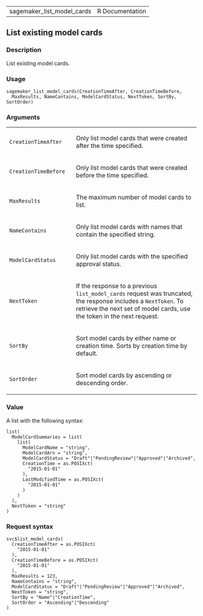 <table style="width: 100%;">
<tbody>
<tr class="odd">
<td>sagemaker_list_model_cards</td>
<td style="text-align: right;">R Documentation</td>
</tr>
</tbody>
</table>

## List existing model cards

### Description

List existing model cards.

### Usage

    sagemaker_list_model_cards(CreationTimeAfter, CreationTimeBefore,
      MaxResults, NameContains, ModelCardStatus, NextToken, SortBy, SortOrder)

### Arguments

<table>
<colgroup>
<col style="width: 35%" />
<col style="width: 65%" />
</colgroup>
<tbody>
<tr class="odd">
<td><code
id="sagemaker_list_model_cards_:_CreationTimeAfter">CreationTimeAfter</code></td>
<td><p>Only list model cards that were created after the time
specified.</p></td>
</tr>
<tr class="even">
<td><code
id="sagemaker_list_model_cards_:_CreationTimeBefore">CreationTimeBefore</code></td>
<td><p>Only list model cards that were created before the time
specified.</p></td>
</tr>
<tr class="odd">
<td><code
id="sagemaker_list_model_cards_:_MaxResults">MaxResults</code></td>
<td><p>The maximum number of model cards to list.</p></td>
</tr>
<tr class="even">
<td><code
id="sagemaker_list_model_cards_:_NameContains">NameContains</code></td>
<td><p>Only list model cards with names that contain the specified
string.</p></td>
</tr>
<tr class="odd">
<td><code
id="sagemaker_list_model_cards_:_ModelCardStatus">ModelCardStatus</code></td>
<td><p>Only list model cards with the specified approval
status.</p></td>
</tr>
<tr class="even">
<td><code
id="sagemaker_list_model_cards_:_NextToken">NextToken</code></td>
<td><p>If the response to a previous <code>list_model_cards</code>
request was truncated, the response includes a <code>NextToken</code>.
To retrieve the next set of model cards, use the token in the next
request.</p></td>
</tr>
<tr class="odd">
<td><code id="sagemaker_list_model_cards_:_SortBy">SortBy</code></td>
<td><p>Sort model cards by either name or creation time. Sorts by
creation time by default.</p></td>
</tr>
<tr class="even">
<td><code
id="sagemaker_list_model_cards_:_SortOrder">SortOrder</code></td>
<td><p>Sort model cards by ascending or descending order.</p></td>
</tr>
</tbody>
</table>

### Value

A list with the following syntax:

    list(
      ModelCardSummaries = list(
        list(
          ModelCardName = "string",
          ModelCardArn = "string",
          ModelCardStatus = "Draft"|"PendingReview"|"Approved"|"Archived",
          CreationTime = as.POSIXct(
            "2015-01-01"
          ),
          LastModifiedTime = as.POSIXct(
            "2015-01-01"
          )
        )
      ),
      NextToken = "string"
    )

### Request syntax

    svc$list_model_cards(
      CreationTimeAfter = as.POSIXct(
        "2015-01-01"
      ),
      CreationTimeBefore = as.POSIXct(
        "2015-01-01"
      ),
      MaxResults = 123,
      NameContains = "string",
      ModelCardStatus = "Draft"|"PendingReview"|"Approved"|"Archived",
      NextToken = "string",
      SortBy = "Name"|"CreationTime",
      SortOrder = "Ascending"|"Descending"
    )

